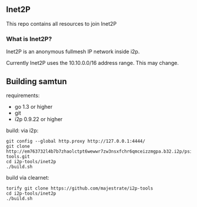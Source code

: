 ## Inet2P

This repo contains all resources to join Inet2P

### What is Inet2P?

Inet2P is an anonymous fullmesh IP network inside i2p.

Currently Inet2P uses the 10.10.0.0/16 address range. This may change.

## Building samtun

requirements:

* go 1.3 or higher
* git
* i2p 0.9.22 or higher

build: via i2p:

    git config --global http.proxy http://127.0.0.1:4444/
    git clone http://em763732l4b7b7zhaolctpt6wewwr7zw3nsxfchr6qmceizzmgpa.b32.i2p/psi/i2p-tools.git
    cd i2p-tools/inet2p
	./build.sh

build via clearnet:

    torify git clone https://github.com/majestrate/i2p-tools
    cd i2p-tools/inet2p
	./build.sh

